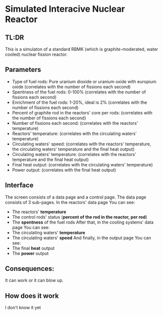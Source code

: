 # Simulated Interacive Nuclear Reactor
## TL:DR
This is a simulaton of a standard RBMK (which is graphite-moderated, water cooled) nuclear fission reactor.

## Parameters
- Type of fuel rods: Pure uranium dioxide or uranium oxide with europium oxide (correlates with the number of fissions each second)
- Spentness of the fuel rods: 0-100% (correlates with the number of fissions each second)
- Enrichment of the fuel rods: 1-20%, ideal is 2% (correlates with the number of fissions each second)
- Percent of graphite rod in the reactors' core per rods: (correlates with the number of fissions each second)
- Number of fissions each second: (correlates with the reactors' temperature)
- Reactors' temperature: (correlates with the circulating waters' temperature)
- Circulating waters' speed: (correlates with the reactors' temperature, the circulating waters' temperature and the final heat output)
- Circulating waters' temperature: (correlates with the reactors' temperature and the final heat output)
- Final heat output: (correlates with the circulating waters' temperature)
- Power output: (correlates with the final heat output)

## Interface
The screen consists of a data page and a control page. The data page consists of 3 sub-pages. In the reactors' data page You can see:
- The reactors' **temperature**
- The control rods' status (**percent of the rod in the reactor, per rod**)
- The **spentness** of the fuel rods
After that, in the cooling systems' data page You can see:
- The circulating waters' **temperature**
- The circulating waters' **speed**
And finally, in the output page You can see:
- The final **heat** output
- The **power** output

## Consequences:
It can work or it can blow up.

## How does it work
I don't know it yet
